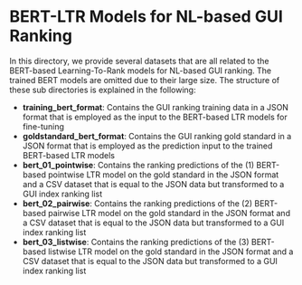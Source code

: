 # BERT-LTR Models for NL-based GUI Ranking

In this directory, we provide several datasets that are all related to the BERT-based Learning-To-Rank models for NL-based GUI ranking. The trained BERT models are omitted due to their large size. The structure of these sub directories is explained in the following:

- **training_bert_format**: Contains the GUI ranking training data in a JSON format that is employed as the input to the BERT-based LTR models for fine-tuning
- **goldstandard_bert_format**: Contains the GUI ranking gold standard in a JSON format that is employed as the prediction input to the trained BERT-based LTR models
- **bert_01_pointwise**: Contains the ranking predictions of the (1) BERT-based pointwise LTR model on the gold standard in the JSON format and a CSV dataset that is equal to the JSON data but transformed to a GUI index ranking list
- **bert_02_pairwise**: Contains the ranking predictions of the (2) BERT-based pairwise LTR model on the gold standard in the JSON format and a CSV dataset that is equal to the JSON data but transformed to a GUI index ranking list
- **bert_03_listwise**: Contains the ranking predictions of the (3) BERT-based listwise LTR model on the gold standard in the JSON format and a CSV dataset that is equal to the JSON data but transformed to a GUI index ranking list